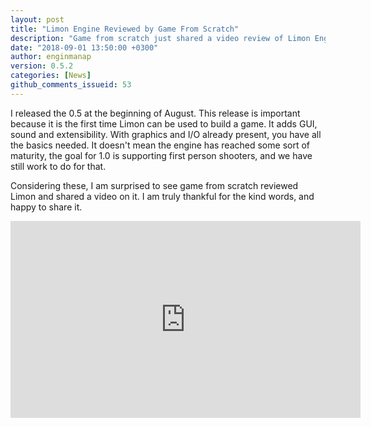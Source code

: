 ```yaml
---
layout: post
title: "Limon Engine Reviewed by Game From Scratch"
description: "Game from scratch just shared a video review of Limon Engine"
date: "2018-09-01 13:50:00 +0300"
author: enginmanap
version: 0.5.2
categories: [News]
github_comments_issueid: 53
---
```


I released the 0.5 at the beginning of August. This release is important because it is the first time Limon can be used to build a game. It adds GUI, sound and extensibility. With graphics and I/O already present, you have all the basics needed. It doesn't mean the engine has reached some sort of maturity, the goal for 1.0 is supporting first person shooters, and we have still work to do for that.

Considering these, I am surprised to see game from scratch reviewed Limon and shared a video on it. I am truly thankful for the kind words, and happy to share it.

<iframe width="560" height="315" src="https://www.youtube.com/embed/l0MegTgq6L0" frameborder="0" allow="autoplay; encrypted-media" allowfullscreen></iframe>